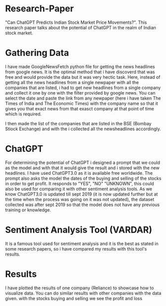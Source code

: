 # Research-Paper
"Can ChatGPT Predicts Indian Stock Market Price Movements?". This research paper talks about the potential of ChatGPT in the realm of Indian stock market.

# Gathering Data
I have made GoogleNewsFetch python file for getting the news headlines from google news. It is the optimal method that i have discoverd that was free and would provide the data but it was very hectic task. Here, instead of getting all the news headlines from a single newpaper with all the companies that are listed, i had to get new headlines from a single company and collect it one by one with the filter provided by google news. You can select the date and paste the link from any newpaper (here i have taken The Times of India and The Economic Times) with the company name so that it gives you that exact news from that exasct company at that point of time which is required.  

I then made the list of the companies that are listed in the BSE (Bombay Stiock Exchange) and with the i collected all the newsheadlines accordingly.

# ChatGPT 
For determining the potential of ChatGPT i designed a prompt that we could as the model and with that it would give the result and i stored with the new headlines.
I have used ChatGPT3.0 as it is available free worldwide. The prompt also asks the model the dates of the buying and selling of the stocks in order to get profit. It responds to "YES", "NO" "UNKNOWN", this could also be used for comparing it with other sentiment analysis tools.
As we know ChatGPT3.0 is updated till sept 2019 (it is now updated further but at the time when the process was going on it was not updated), the dataset collected was after sept 2019 so that the model does not have any previous training or knowledge.

# Sentiment Analysis Tool (VARDAR)
It is a famous tool used for sentiment analysis and it is the best as stated in some research papers, so i have compared my results with this tool's results.

# Results
I have plotted the results of one company (Reliance) to showcase how to visualize data. You can do similar results with other companies with the data given.
with the stocks buying and selling we see the profit and loss 
